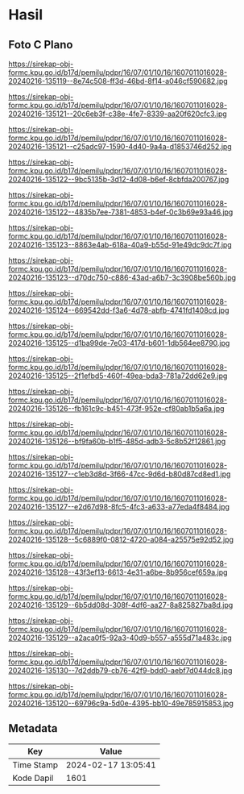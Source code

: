 # Hasil

## Foto C Plano

https://sirekap-obj-formc.kpu.go.id/b17d/pemilu/pdpr/16/07/01/10/16/1607011016028-20240216-135119--8e74c508-ff3d-46bd-8f14-a046cf590682.jpg

https://sirekap-obj-formc.kpu.go.id/b17d/pemilu/pdpr/16/07/01/10/16/1607011016028-20240216-135121--20c6eb3f-c38e-4fe7-8339-aa20f620cfc3.jpg

https://sirekap-obj-formc.kpu.go.id/b17d/pemilu/pdpr/16/07/01/10/16/1607011016028-20240216-135121--c25adc97-1590-4d40-9a4a-d1853746d252.jpg

https://sirekap-obj-formc.kpu.go.id/b17d/pemilu/pdpr/16/07/01/10/16/1607011016028-20240216-135122--9bc5135b-3d12-4d08-b6ef-8cbfda200767.jpg

https://sirekap-obj-formc.kpu.go.id/b17d/pemilu/pdpr/16/07/01/10/16/1607011016028-20240216-135122--4835b7ee-7381-4853-b4ef-0c3b69e93a46.jpg

https://sirekap-obj-formc.kpu.go.id/b17d/pemilu/pdpr/16/07/01/10/16/1607011016028-20240216-135123--8863e4ab-618a-40a9-b55d-91e49dc9dc7f.jpg

https://sirekap-obj-formc.kpu.go.id/b17d/pemilu/pdpr/16/07/01/10/16/1607011016028-20240216-135123--d70dc750-c886-43ad-a6b7-3c3908be560b.jpg

https://sirekap-obj-formc.kpu.go.id/b17d/pemilu/pdpr/16/07/01/10/16/1607011016028-20240216-135124--669542dd-f3a6-4d78-abfb-4741fd1408cd.jpg

https://sirekap-obj-formc.kpu.go.id/b17d/pemilu/pdpr/16/07/01/10/16/1607011016028-20240216-135125--d1ba99de-7e03-417d-b601-1db564ee8790.jpg

https://sirekap-obj-formc.kpu.go.id/b17d/pemilu/pdpr/16/07/01/10/16/1607011016028-20240216-135125--2f1efbd5-460f-49ea-bda3-781a72dd62e9.jpg

https://sirekap-obj-formc.kpu.go.id/b17d/pemilu/pdpr/16/07/01/10/16/1607011016028-20240216-135126--fb161c9c-b451-473f-952e-cf80ab1b5a6a.jpg

https://sirekap-obj-formc.kpu.go.id/b17d/pemilu/pdpr/16/07/01/10/16/1607011016028-20240216-135126--bf9fa60b-b1f5-485d-adb3-5c8b52f12861.jpg

https://sirekap-obj-formc.kpu.go.id/b17d/pemilu/pdpr/16/07/01/10/16/1607011016028-20240216-135127--c1eb3d8d-3f66-47cc-9d6d-b80d87cd8ed1.jpg

https://sirekap-obj-formc.kpu.go.id/b17d/pemilu/pdpr/16/07/01/10/16/1607011016028-20240216-135127--e2d67d98-8fc5-4fc3-a633-a77eda4f8484.jpg

https://sirekap-obj-formc.kpu.go.id/b17d/pemilu/pdpr/16/07/01/10/16/1607011016028-20240216-135128--5c6889f0-0812-4720-a084-a25575e92d52.jpg

https://sirekap-obj-formc.kpu.go.id/b17d/pemilu/pdpr/16/07/01/10/16/1607011016028-20240216-135128--43f3ef13-6613-4e31-a6be-8b956cef659a.jpg

https://sirekap-obj-formc.kpu.go.id/b17d/pemilu/pdpr/16/07/01/10/16/1607011016028-20240216-135129--6b5dd08d-308f-4df6-aa27-8a825827ba8d.jpg

https://sirekap-obj-formc.kpu.go.id/b17d/pemilu/pdpr/16/07/01/10/16/1607011016028-20240216-135129--a2aca0f5-92a3-40d9-b557-a555d71a483c.jpg

https://sirekap-obj-formc.kpu.go.id/b17d/pemilu/pdpr/16/07/01/10/16/1607011016028-20240216-135130--7d2ddb79-cb76-42f9-bdd0-aebf7d044dc8.jpg

https://sirekap-obj-formc.kpu.go.id/b17d/pemilu/pdpr/16/07/01/10/16/1607011016028-20240216-135120--69796c9a-5d0e-4395-bb10-49e785915853.jpg


## Metadata

| Key        | Value               |
| ---------- | ------------------- |
| Time Stamp | 2024-02-17 13:05:41 |
| Kode Dapil | 1601                |



